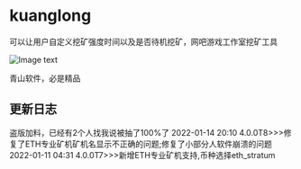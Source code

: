# kuanglong
可以让用户自定义挖矿强度时间以及是否待机挖矿，网吧游戏工作室挖矿工具

![Image text](https://github.com/qingshan2048/img/blob/main/a.jpg)

青山软件，必是精品
## 更新日志

盗版加料，已经有2个人找我说被抽了100%了
2022-01-14 20:10    4.0.0T8>>>修复了ETH专业矿机矿机名显示不正确的问题;修复了小部分人软件崩溃的问题
2022-01-11 04:31    4.0.0T7>>>新增ETH专业矿机支持,币种选择eth_stratum
